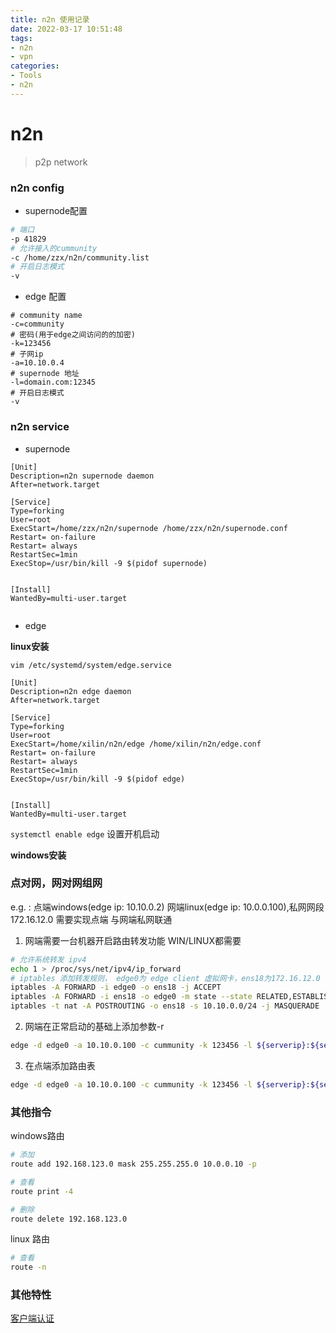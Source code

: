 ```yaml
---
title: n2n 使用记录
date: 2022-03-17 10:51:48
tags:
- n2n
- vpn 
categories:
- Tools
- n2n
---
```


# n2n
> p2p network

### n2n config
- supernode配置
```bash
# 端口
-p 41829
# 允许接入的cummunity
-c /home/zzx/n2n/community.list
# 开启日志模式
-v
```
- edge 配置
```
# community name
-c=community
# 密码(用于edge之间访问的的加密)
-k=123456
# 子网ip
-a=10.10.0.4
# supernode 地址
-l=domain.com:12345
# 开启日志模式
-v

```
<!--more-->

### n2n service
- supernode
```
[Unit]
Description=n2n supernode daemon
After=network.target

[Service]
Type=forking
User=root
ExecStart=/home/zzx/n2n/supernode /home/zzx/n2n/supernode.conf
Restart= on-failure
Restart= always
RestartSec=1min
ExecStop=/usr/bin/kill -9 $(pidof supernode)


[Install]
WantedBy=multi-user.target


```
- edge

**linux安装**

`vim /etc/systemd/system/edge.service`
```shell
[Unit]
Description=n2n edge daemon
After=network.target

[Service]
Type=forking
User=root
ExecStart=/home/xilin/n2n/edge /home/xilin/n2n/edge.conf
Restart= on-failure
Restart= always
RestartSec=1min
ExecStop=/usr/bin/kill -9 $(pidof edge)


[Install]
WantedBy=multi-user.target
```
`systemctl enable edge` 设置开机启动

**windows安装**

### 点对网，网对网组网
e.g. :
点端windows(edge ip: 10.10.0.2)
网端linux(edge ip: 10.0.0.100),私网网段172.16.12.0
需要实现点端 与网端私网联通

1. 网端需要一台机器开启路由转发功能 WIN/LINUX都需要
```bash
# 允许系统转发 ipv4
echo 1 > /proc/sys/net/ipv4/ip_forward
# iptables 添加转发规则， edge0为 edge client 虚拟网卡，ens18为172.16.12.0 网卡
iptables -A FORWARD -i edge0 -o ens18 -j ACCEPT
iptables -A FORWARD -i ens18 -o edge0 -m state --state RELATED,ESTABLISHED -j ACCEPT
iptables -t nat -A POSTROUTING -o ens18 -s 10.10.0.0/24 -j MASQUERADE

```
2. 网端在正常启动的基础上添加参数-r
```bash
edge -d edge0 -a 10.10.0.100 -c cummunity -k 123456 -l ${serverip}:${serverport} -r
```
3. 在点端添加路由表
```bash
edge -d edge0 -a 10.10.0.100 -c cummunity -k 123456 -l ${serverip}:${serverport} -n 172.16.12.0/24:10.10.0.100

```

### 其他指令
windows路由
```bash
# 添加
route add 192.168.123.0 mask 255.255.255.0 10.0.0.10 -p

# 查看
route print -4

# 删除
route delete 192.168.123.0

```
linux 路由
```bash
# 查看
route -n

```

### 其他特性
[客户端认证](https://github.com/ntop/n2n/blob/dev/doc/Authentication.md)
